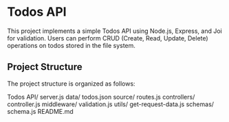 # Todos API

This project implements a simple Todos API using Node.js, Express, and Joi for validation. Users can perform CRUD (Create, Read, Update, Delete) operations on todos stored in the file system.

## Project Structure

The project structure is organized as follows:

Todos API/
server.js
data/
todos.json
source/
routes.js
controllers/
controller.js
middleware/
validation.js
utils/
get-request-data.js
schemas/ 
schema.js 
README.md